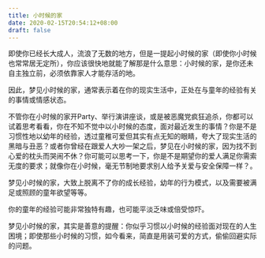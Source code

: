 ```yaml
---
title: 小时候的家
date: 2020-02-15T20:54:12+08:00
draft: false
---
```


即使你已经长大成人，流浪了无数的地方，但是一提起小时候的家（即使你小时候也常常居无定所），你应该很快地就能了解那是什么意思：小时候的家，是你还未自主独立前，必须依靠家人才能存活的地。


因此，梦见小时候的家，通常表示着在你的现实生活中，正处在与童年的经验有关的事情或情感状态。


不管你在小时候的家开Party、举行演讲座谈，或是被恶魔党疯狂追杀，你都可以试着思考看看，你在不知不觉中以小时候的态度，面对最近发生的事情？你是不是习惯性地以幼年的经验，透过童稚可爱但其实有点无知的眼睛，夸大了现实生活的黑暗与丑恶？或者你曾经在跟爱人大吵一架之后，梦见在小时候的家，因为找不到心爱的枕头而哭闹不休？你可能可以思考一下，你是不是期望你的爱人满足你需索无度的要求；就像你在小时候，毫无节制地要求别人给予关爱与安全保障一样？。


梦见小时候的家，大致上脱离不了你的成长经验，幼年的行为模式，以及需要被满足或照顾的童年欲望等等。


你的童年的经验可能非常独特有趣，也可能平淡乏味或倍受惊吓。


梦见小时候的家，其实是善意的提醒：你似乎习惯以小时候的经验面对现在的人生困境；即使那些小时候的习惯，如今看来，简直是用装可爱的方式，偷偷回避实际的问题。
